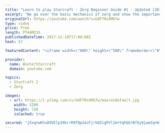 ```yaml
---
title: "Learn to play Starcraft - Zerg Beginner Guide #1 - Updated (2017)"
excerpt: "We go over the basic mechanics of zerg and show the importance of understanding at least some of what your opponent is doing.  This guide is meant for players with an understanding of the objectives of starcraft but without any strong direction or gameplan, especially for each specific race! -- Watch"
originalUrl: https://youtube.com/watch?v=UdFTRsXMG7w
type: video
price: Free
length: PT44M23S
publishedDateTime: 2017-11-19T17:09:08Z
heat: 57

featuredContent: "<iframe width=\"800\" height=\"500\" frameborder=\"0\" src=\"https://www.youtube.com/embed/UdFTRsXMG7w\" allow=\"accelerometer; autoplay; encrypted-media; gyroscope; picture-in-picture\" allowfullscreen></iframe>"

provider:
  name: WinterStarcraft
  domain: youtube.com

topics:
  - StarCraft 2
  - Zerg

images:
  - url: https://i.ytimg.com/vi/UdFTRsXMG7w/maxresdefault.jpg
    width: 1280
    height: 720
    isCached: true

secured: "jXxqnwKhxA9VElp39brrR9fQpZacFjrk0ZigPVl1m+YqhQGrBfXy9jwm2q+W1AV9mMRNLLSG0R6Nsfp9vb5ktbSQR/eAKcZBsnTrxpZ061RRlEMPwVlmi96jdMowoC4SQBt1zET+wM90DFzXPHI+NGAqwGVN7A/YBkTXrScLR+RqrKIjnd9lEtwsnBQd9V3A1xjQkpuJzAi5nUim12qhhK1JwgPevnHvx4uIKXUYaOjEMYdAD8bKzotUFMKIdsgGefWI3pTOPxousqXYW2sFFejzN+Le0kCoIuhv2l79VnIoESx512/fNaPn2tOsI7f6lIObEYSA/sMfjoKCMQoLXBqI6KrsmEOaXF6dv4GJCRKCBUDXwXOlXL94ACvYRiognISsnSBTbnR1oXQ+lpRpHrY+8p4m9sHPbbqMIL9XzcJov5Jlc/CxJGVk4Rtka2yW;l3/oXId3HjiOoqp9tcLz2g=="
---
```


